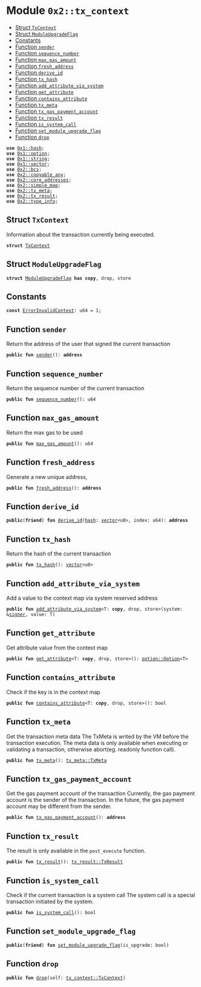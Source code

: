 
<a name="0x2_tx_context"></a>

# Module `0x2::tx_context`



-  [Struct `TxContext`](#0x2_tx_context_TxContext)
-  [Struct `ModuleUpgradeFlag`](#0x2_tx_context_ModuleUpgradeFlag)
-  [Constants](#@Constants_0)
-  [Function `sender`](#0x2_tx_context_sender)
-  [Function `sequence_number`](#0x2_tx_context_sequence_number)
-  [Function `max_gas_amount`](#0x2_tx_context_max_gas_amount)
-  [Function `fresh_address`](#0x2_tx_context_fresh_address)
-  [Function `derive_id`](#0x2_tx_context_derive_id)
-  [Function `tx_hash`](#0x2_tx_context_tx_hash)
-  [Function `add_attribute_via_system`](#0x2_tx_context_add_attribute_via_system)
-  [Function `get_attribute`](#0x2_tx_context_get_attribute)
-  [Function `contains_attribute`](#0x2_tx_context_contains_attribute)
-  [Function `tx_meta`](#0x2_tx_context_tx_meta)
-  [Function `tx_gas_payment_account`](#0x2_tx_context_tx_gas_payment_account)
-  [Function `tx_result`](#0x2_tx_context_tx_result)
-  [Function `is_system_call`](#0x2_tx_context_is_system_call)
-  [Function `set_module_upgrade_flag`](#0x2_tx_context_set_module_upgrade_flag)
-  [Function `drop`](#0x2_tx_context_drop)


<pre><code><b>use</b> <a href="">0x1::hash</a>;
<b>use</b> <a href="">0x1::option</a>;
<b>use</b> <a href="">0x1::string</a>;
<b>use</b> <a href="">0x1::vector</a>;
<b>use</b> <a href="bcs.md#0x2_bcs">0x2::bcs</a>;
<b>use</b> <a href="copyable_any.md#0x2_copyable_any">0x2::copyable_any</a>;
<b>use</b> <a href="core_addresses.md#0x2_core_addresses">0x2::core_addresses</a>;
<b>use</b> <a href="simple_map.md#0x2_simple_map">0x2::simple_map</a>;
<b>use</b> <a href="tx_meta.md#0x2_tx_meta">0x2::tx_meta</a>;
<b>use</b> <a href="tx_result.md#0x2_tx_result">0x2::tx_result</a>;
<b>use</b> <a href="type_info.md#0x2_type_info">0x2::type_info</a>;
</code></pre>



<a name="0x2_tx_context_TxContext"></a>

## Struct `TxContext`

Information about the transaction currently being executed.


<pre><code><b>struct</b> <a href="tx_context.md#0x2_tx_context_TxContext">TxContext</a>
</code></pre>



<a name="0x2_tx_context_ModuleUpgradeFlag"></a>

## Struct `ModuleUpgradeFlag`



<pre><code><b>struct</b> <a href="tx_context.md#0x2_tx_context_ModuleUpgradeFlag">ModuleUpgradeFlag</a> <b>has</b> <b>copy</b>, drop, store
</code></pre>



<a name="@Constants_0"></a>

## Constants


<a name="0x2_tx_context_ErrorInvalidContext"></a>



<pre><code><b>const</b> <a href="tx_context.md#0x2_tx_context_ErrorInvalidContext">ErrorInvalidContext</a>: u64 = 1;
</code></pre>



<a name="0x2_tx_context_sender"></a>

## Function `sender`

Return the address of the user that signed the current transaction


<pre><code><b>public</b> <b>fun</b> <a href="tx_context.md#0x2_tx_context_sender">sender</a>(): <b>address</b>
</code></pre>



<a name="0x2_tx_context_sequence_number"></a>

## Function `sequence_number`

Return the sequence number of the current transaction


<pre><code><b>public</b> <b>fun</b> <a href="tx_context.md#0x2_tx_context_sequence_number">sequence_number</a>(): u64
</code></pre>



<a name="0x2_tx_context_max_gas_amount"></a>

## Function `max_gas_amount`

Return the max gas to be used


<pre><code><b>public</b> <b>fun</b> <a href="tx_context.md#0x2_tx_context_max_gas_amount">max_gas_amount</a>(): u64
</code></pre>



<a name="0x2_tx_context_fresh_address"></a>

## Function `fresh_address`

Generate a new unique address,


<pre><code><b>public</b> <b>fun</b> <a href="tx_context.md#0x2_tx_context_fresh_address">fresh_address</a>(): <b>address</b>
</code></pre>



<a name="0x2_tx_context_derive_id"></a>

## Function `derive_id`



<pre><code><b>public</b>(<b>friend</b>) <b>fun</b> <a href="tx_context.md#0x2_tx_context_derive_id">derive_id</a>(<a href="">hash</a>: <a href="">vector</a>&lt;u8&gt;, index: u64): <b>address</b>
</code></pre>



<a name="0x2_tx_context_tx_hash"></a>

## Function `tx_hash`

Return the hash of the current transaction


<pre><code><b>public</b> <b>fun</b> <a href="tx_context.md#0x2_tx_context_tx_hash">tx_hash</a>(): <a href="">vector</a>&lt;u8&gt;
</code></pre>



<a name="0x2_tx_context_add_attribute_via_system"></a>

## Function `add_attribute_via_system`

Add a value to the context map via system reserved address


<pre><code><b>public</b> <b>fun</b> <a href="tx_context.md#0x2_tx_context_add_attribute_via_system">add_attribute_via_system</a>&lt;T: <b>copy</b>, drop, store&gt;(system: &<a href="">signer</a>, value: T)
</code></pre>



<a name="0x2_tx_context_get_attribute"></a>

## Function `get_attribute`

Get attribute value from the context map


<pre><code><b>public</b> <b>fun</b> <a href="tx_context.md#0x2_tx_context_get_attribute">get_attribute</a>&lt;T: <b>copy</b>, drop, store&gt;(): <a href="_Option">option::Option</a>&lt;T&gt;
</code></pre>



<a name="0x2_tx_context_contains_attribute"></a>

## Function `contains_attribute`

Check if the key is in the context map


<pre><code><b>public</b> <b>fun</b> <a href="tx_context.md#0x2_tx_context_contains_attribute">contains_attribute</a>&lt;T: <b>copy</b>, drop, store&gt;(): bool
</code></pre>



<a name="0x2_tx_context_tx_meta"></a>

## Function `tx_meta`

Get the transaction meta data
The TxMeta is writed by the VM before the transaction execution.
The meta data is only available when executing or validating a transaction, otherwise abort(eg. readonly function call).


<pre><code><b>public</b> <b>fun</b> <a href="tx_meta.md#0x2_tx_meta">tx_meta</a>(): <a href="tx_meta.md#0x2_tx_meta_TxMeta">tx_meta::TxMeta</a>
</code></pre>



<a name="0x2_tx_context_tx_gas_payment_account"></a>

## Function `tx_gas_payment_account`

Get the gas payment account of the transaction
Currently, the gas payment account is the sender of the transaction.
In the future, the gas payment account may be different from the sender.


<pre><code><b>public</b> <b>fun</b> <a href="tx_context.md#0x2_tx_context_tx_gas_payment_account">tx_gas_payment_account</a>(): <b>address</b>
</code></pre>



<a name="0x2_tx_context_tx_result"></a>

## Function `tx_result`

The result is only available in the <code>post_execute</code> function.


<pre><code><b>public</b> <b>fun</b> <a href="tx_result.md#0x2_tx_result">tx_result</a>(): <a href="tx_result.md#0x2_tx_result_TxResult">tx_result::TxResult</a>
</code></pre>



<a name="0x2_tx_context_is_system_call"></a>

## Function `is_system_call`

Check if the current transaction is a system call
The system call is a special transaction initiated by the system.


<pre><code><b>public</b> <b>fun</b> <a href="tx_context.md#0x2_tx_context_is_system_call">is_system_call</a>(): bool
</code></pre>



<a name="0x2_tx_context_set_module_upgrade_flag"></a>

## Function `set_module_upgrade_flag`



<pre><code><b>public</b>(<b>friend</b>) <b>fun</b> <a href="tx_context.md#0x2_tx_context_set_module_upgrade_flag">set_module_upgrade_flag</a>(is_upgrade: bool)
</code></pre>



<a name="0x2_tx_context_drop"></a>

## Function `drop`



<pre><code><b>public</b> <b>fun</b> <a href="tx_context.md#0x2_tx_context_drop">drop</a>(self: <a href="tx_context.md#0x2_tx_context_TxContext">tx_context::TxContext</a>)
</code></pre>
